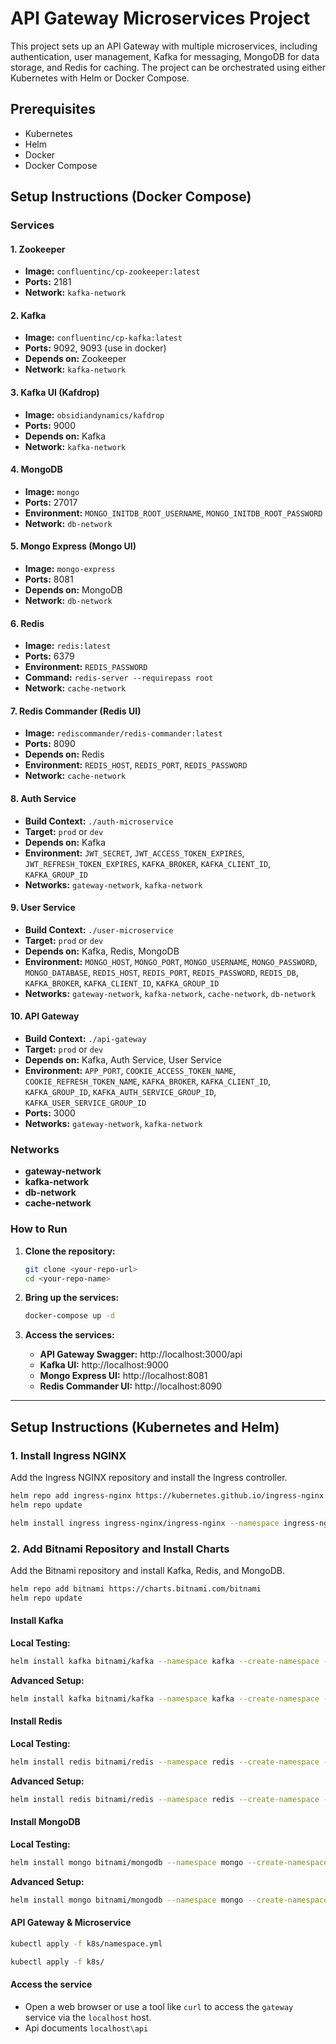 # API Gateway Microservices Project

This project sets up an API Gateway with multiple microservices, including authentication, user management, Kafka for messaging, MongoDB for data storage, and Redis for caching. The project can be orchestrated using either Kubernetes with Helm or Docker Compose.

## Prerequisites

- Kubernetes
- Helm
- Docker
- Docker Compose

## Setup Instructions (Docker Compose)

### Services

#### 1. Zookeeper
- **Image:** `confluentinc/cp-zookeeper:latest`
- **Ports:** 2181
- **Network:** `kafka-network`

#### 2. Kafka
- **Image:** `confluentinc/cp-kafka:latest`
- **Ports:** 9092, 9093 (use in docker)
- **Depends on:** Zookeeper
- **Network:** `kafka-network`

#### 3. Kafka UI (Kafdrop)
- **Image:** `obsidiandynamics/kafdrop`
- **Ports:** 9000
- **Depends on:** Kafka
- **Network:** `kafka-network`

#### 4. MongoDB
- **Image:** `mongo`
- **Ports:** 27017
- **Environment:** `MONGO_INITDB_ROOT_USERNAME`, `MONGO_INITDB_ROOT_PASSWORD`
- **Network:** `db-network`

#### 5. Mongo Express (Mongo UI)
- **Image:** `mongo-express`
- **Ports:** 8081
- **Depends on:** MongoDB
- **Network:** `db-network`

#### 6. Redis
- **Image:** `redis:latest`
- **Ports:** 6379
- **Environment:** `REDIS_PASSWORD`
- **Command:** `redis-server --requirepass root`
- **Network:** `cache-network`

#### 7. Redis Commander (Redis UI)
- **Image:** `rediscommander/redis-commander:latest`
- **Ports:** 8090
- **Depends on:** Redis
- **Environment:** `REDIS_HOST`, `REDIS_PORT`, `REDIS_PASSWORD`
- **Network:** `cache-network`

#### 8. Auth Service
- **Build Context:** `./auth-microservice`
- **Target:** `prod` or `dev`
- **Depends on:** Kafka
- **Environment:** `JWT_SECRET`, `JWT_ACCESS_TOKEN_EXPIRES`, `JWT_REFRESH_TOKEN_EXPIRES`, `KAFKA_BROKER`, `KAFKA_CLIENT_ID`, `KAFKA_GROUP_ID`
- **Networks:** `gateway-network`, `kafka-network`

#### 9. User Service
- **Build Context:** `./user-microservice`
- **Target:** `prod` or `dev`
- **Depends on:** Kafka, Redis, MongoDB
- **Environment:** `MONGO_HOST`, `MONGO_PORT`, `MONGO_USERNAME`, `MONGO_PASSWORD`, `MONGO_DATABASE`, `REDIS_HOST`, `REDIS_PORT`, `REDIS_PASSWORD`, `REDIS_DB`, `KAFKA_BROKER`, `KAFKA_CLIENT_ID`, `KAFKA_GROUP_ID`
- **Networks:** `gateway-network`, `kafka-network`, `cache-network`, `db-network`

#### 10. API Gateway
- **Build Context:** `./api-gateway`
- **Target:** `prod` or `dev`
- **Depends on:** Kafka, Auth Service, User Service
- **Environment:** `APP_PORT`, `COOKIE_ACCESS_TOKEN_NAME`, `COOKIE_REFRESH_TOKEN_NAME`, `KAFKA_BROKER`, `KAFKA_CLIENT_ID`, `KAFKA_GROUP_ID`, `KAFKA_AUTH_SERVICE_GROUP_ID`, `KAFKA_USER_SERVICE_GROUP_ID`
- **Ports:** 3000
- **Networks:** `gateway-network`, `kafka-network`

### Networks
- **gateway-network**
- **kafka-network**
- **db-network**
- **cache-network**

### How to Run

1. **Clone the repository:**
    ```bash
    git clone <your-repo-url>
    cd <your-repo-name>
    ```

2. **Bring up the services:**
    ```bash
    docker-compose up -d
    ```

3. **Access the services:**
    - **API Gateway Swagger:** http://localhost:3000/api
    - **Kafka UI:** http://localhost:9000
    - **Mongo Express UI:** http://localhost:8081
    - **Redis Commander UI:** http://localhost:8090

---

## Setup Instructions (Kubernetes and Helm)

### 1. Install Ingress NGINX

Add the Ingress NGINX repository and install the Ingress controller.

```sh
helm repo add ingress-nginx https://kubernetes.github.io/ingress-nginx
helm repo update

helm install ingress ingress-nginx/ingress-nginx --namespace ingress-nginx --create-namespace --set controller.replicaCount=1
```

### 2. Add Bitnami Repository and Install Charts

Add the Bitnami repository and install Kafka, Redis, and MongoDB.

```sh
helm repo add bitnami https://charts.bitnami.com/bitnami
helm repo update
```

#### Install Kafka

**Local Testing:**

```sh
helm install kafka bitnami/kafka --namespace kafka --create-namespace --set kafka.config.auto.create.topics.enable=true --set auth.enabled=false --set listeners.client.protocol=PLAINTEXT,listeners.controller.protocol=PLAINTEXT --set kafka.config."num.partitions"=3
```

**Advanced Setup:**

```sh
helm install kafka bitnami/kafka --namespace kafka --create-namespace -f kafka/values.yaml
```

#### Install Redis

**Local Testing:**

```sh
helm install redis bitnami/redis --namespace redis --create-namespace --set auth.enabled=true --set auth.password=root --set replica.replicaCount=1
```

**Advanced Setup:**

```sh
helm install redis bitnami/redis --namespace redis --create-namespace -f redis/values.yaml
```

#### Install MongoDB

**Local Testing:**

```sh
helm install mongo bitnami/mongodb --namespace mongo --create-namespace --set auth.rootUsername=root --set auth.rootPassword=root --set replicaSet.enabled=false
```

**Advanced Setup:**

```sh
helm install mongo bitnami/mongodb --namespace mongo --create-namespace -f mongo/values.yaml
```

#### API Gateway & Microservice 

```sh
kubectl apply -f k8s/namespace.yml

kubectl apply -f k8s/
```

#### Access the service
   - Open a web browser or use a tool like `curl` to access the `gateway` service via the `localhost` host.
   - Api documents `localhost\api`
